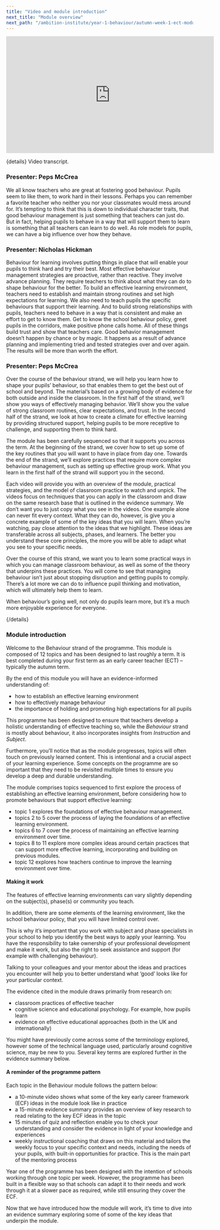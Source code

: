 ```yaml
---
title: "Video and module introduction"
next_title: "Module overview"
next_path: "/ambition-institute/year-1-behaviour/autumn-week-1-ect-module-overview"
---
```


<iframe width="560" height="315" src="https://www.youtube.com/embed/EpjSlCJtPLo" title="YouTube video player" frameborder="0" allow="accelerometer; autoplay; clipboard-write; encrypted-media; gyroscope; picture-in-picture; web-share" allowfullscreen></iframe>

{details}
Video transcript.

### Presenter: Peps McCrea

We all know teachers who are great at fostering good behaviour. Pupils seem to like
them, to work hard in their lessons. Perhaps you can remember a favorite teacher
who neither you nor your classmates would mess around for. It’s tempting to think
that this is down to individual character traits, that good behaviour management
is just something that teachers can just do.  But in fact, helping pupils to behave
in a way that will support them to learn is something that all teachers can learn
to do well. As role models for pupils, we can have a big influence over how they
behave.

### Presenter: Nicholas Hickman

Behaviour for learning involves putting things in place that will enable your pupils
to think hard and try their best. Most effective behaviour management strategies are
proactive, rather than reactive. They involve advance planning. They require teachers
to think about what they can do to shape behaviour for the better. To build an effective
learning environment, teachers need to establish and maintain strong routines and
set high expectations for learning. We also need to teach pupils the specific behaviours
that support their learning. And to build strong relationships with pupils, teachers
need to behave in a way that is consistent and make an effort to get to know them.
Get to know the school behaviour policy, greet pupils in the corridors, make positive
phone calls home. All of these things build trust and show that teachers care. Good
behavior management doesn’t happen by chance or by magic. It happens as a result
of advance planning and implementing tried and tested strategies over and over again.
The results will be more than worth the effort.

### Presenter: Peps McCrea

Over the course of the behaviour strand, we will help you learn how to shape your
pupils’ behaviour, so that enables them to get the best out of school and beyond.
The material’s based on a growing body of evidence for both outside and inside the
classroom. In the first half of the strand, we’ll show you ways of effectively managing
behavior. We’ll show you the value of strong classroom routines, clear expectations,
and trust. In the second half of the strand, we look at how to create a climate for
effective learning by providing structured support, helping pupils to be more receptive
to challenge, and supporting them to think hard.

The module has been carefully sequenced so that it supports you across the term. At the beginning of the strand, we cover how to set up some of the key routines that you will want to have in place from day one. Towards the end of the strand, we’ll explore practices that require more complex behaviour management, such as setting up effective group work. What you learn in the first half of the strand will support you in the second.

Each video will provide you with an overview of the module, practical strategies, and the model of classroom practice to watch and unpick. The videos focus on techniques that you can apply in the classroom and draw on the same research base that is outlined in the evidence summary. We don’t want you to just copy what you see in the videos. One example alone can never fit every context. What they can do, however, is give you a concrete example of some of the key ideas that you will learn. When you’re watching, pay close attention to the ideas that we highlight. These ideas are transferable across all subjects, phases, and learners. The better you understand these core principles, the more you will be able to adapt what you see to your specific needs.

Over the course of this strand, we want you to learn some practical ways in which you can manage classroom behaviour, as well as some of the theory that underpins these practices. You will come to see that managing behaviour isn’t just about stopping disruption and getting pupils to comply. There’s a lot more we can do to influence pupil thinking and motivation, which will ultimately help them to learn.

When behaviour’s going well, not only do pupils learn more, but it’s a much more enjoyable experience for everyone.

{/details}

### Module introduction

Welcome to the Behaviour strand of the programme. This module is composed of 12 topics and has been designed to last roughly a term. It is best completed during your first term as an early career teacher (ECT) – typically the autumn term.

By the end of this module you will have an evidence-informed understanding of:

- how to establish an effective learning environment
- how to effectively manage behaviour
- the importance of holding and promoting high expectations for all pupils

This programme has been designed to ensure that teachers develop a holistic understanding of effective teaching so, while the _Behaviour_ strand is mostly about behaviour, it also incorporates insights from _Instruction_ and _Subject_.

Furthermore, you’ll notice that as the module progresses, topics will often touch on previously learned content. This is intentional and a crucial aspect of your learning experience. Some concepts on the programme are so important that they need to be revisited multiple times to ensure you develop a deep and durable understanding.

The module comprises topics sequenced to first explore the process of establishing an effective learning environment, before considering how to promote behaviours that support effective learning:

- topic 1 explores the foundations of effective behaviour management.
- topics 2 to 5 cover the process of laying the foundations of an effective learning environment.
- topics 6 to 7 cover the process of maintaining an effective learning environment over time.
- topics 8 to 11 explore more complex ideas around certain practices that can support more effective learning, incorporating and building on previous modules.
- topic 12 explores how teachers continue to improve the learning environment over time.

#### Making it work

The features of effective learning environments can vary slightly depending on the subject(s), phase(s) or community you teach.

In addition, there are some elements of the learning environment, like the school behaviour policy, that you will have limited control over.

This is why it’s important that you work with subject and phase specialists in your school to help you identify the best ways to apply your learning. You have the responsibility to take ownership of your professional development and make it work, but also the right to seek assistance and support (for example with challenging behaviour).

Talking to your colleagues and your mentor about the ideas and practices you encounter will help you to better understand what ‘good’ looks like for your particular context.

The evidence cited in the module draws primarily from research on:

- classroom practices of effective teacher
- cognitive science and educational psychology. For example, how pupils learn
- evidence on effective educational approaches (both in the UK and internationally)

You might have previously come across some of the terminology explored, however some of the technical language used, particularly around cognitive science, may be new to you. Several key terms are explored further in the evidence summary below.

#### A reminder of the programme pattern

Each topic in the Behaviour module follows the pattern below:

- a 10-minute video shows what some of the key early career framework (ECF) ideas in the module look like in practice
- a 15-minute evidence summary provides an overview of key research to read relating to the key ECF ideas in the topic
- 15 minutes of quiz and reflection enable you to check your understanding and consider the evidence in light of your knowledge and experiences
- weekly instructional coaching that draws on this material and tailors the weekly focus to your specific context and needs, including the needs of your pupils, with built-in opportunities for practice. This is the main part of the mentoring process

Year one of the programme has been designed with the intention of schools working through one topic per week. However, the programme has been built in a flexible way so that schools can adapt it to their needs and work through it at a slower pace as required, while still ensuring they cover the ECF.

Now that we have introduced how the module will work, it’s time to dive into an evidence summary exploring some of some of the key ideas that underpin the module.

